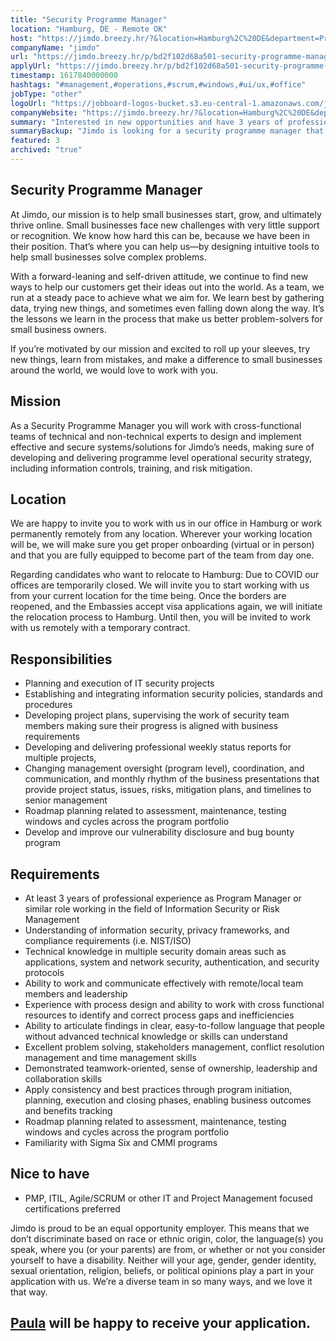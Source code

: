 ```yaml
---
title: "Security Programme Manager"
location: "Hamburg, DE - Remote OK"
host: "https://jimdo.breezy.hr/?&location=Hamburg%2C%20DE&department=Product%20%26%20Engineering#positions"
companyName: "jimdo"
url: "https://jimdo.breezy.hr/p/bd2f102d68a501-security-programme-manager-m-f-d"
applyUrl: "https://jimdo.breezy.hr/p/bd2f102d68a501-security-programme-manager-m-f-d/apply"
timestamp: 1617840000000
hashtags: "#management,#operations,#scrum,#windows,#ui/ux,#office"
jobType: "other"
logoUrl: "https://jobboard-logos-bucket.s3.eu-central-1.amazonaws.com/jimdo"
companyWebsite: "https://jimdo.breezy.hr/?&location=Hamburg%2C%20DE&department=Product%20%26%20Engineering#positions"
summary: "Interested in new opportunities and have 3 years of professional experience as Program Manager or similar role working in the field of Information Security or Risk Management? Jimdo has a job opening for a Security Programme Manager."
summaryBackup: "Jimdo is looking for a security programme manager that has experience in: #ui/ux, #windows, #management."
featured: 3
archived: "true"
---
```


## Security Programme Manager

At Jimdo, our mission is to help small businesses start, grow, and ultimately thrive online. Small businesses face new challenges with very little support or recognition. We know how hard this can be, because we have been in their position. That’s where you can help us—by designing intuitive tools to help small businesses solve complex problems.

With a forward-leaning and self-driven attitude, we continue to find new ways to help our customers get their ideas out into the world. As a team, we run at a steady pace to achieve what we aim for. We learn best by gathering data, trying new things, and sometimes even falling down along the way. It’s the lessons we learn in the process that make us better problem-solvers for small business owners.

If you’re motivated by our mission and excited to roll up your sleeves, try new things, learn from mistakes, and make a difference to small businesses around the world, we would love to work with you.

## Mission

As a Security Programme Manager you will work with cross-functional teams of technical and non-technical experts to design and implement effective and secure systems/solutions for Jimdo’s needs, making sure of developing and delivering programme level operational security strategy, including information controls, training, and risk mitigation.

## Location

We are happy to invite you to work with us in our office in Hamburg or work permanently remotely from any location. Wherever your working location will be, we will make sure you get proper onboarding (virtual or in person) and that you are fully equipped to become part of the team from day one.

Regarding candidates who want to relocate to Hamburg: Due to COVID our offices are temporarily closed. We will invite you to start working with us from your current location for the time being. Once the borders are reopened, and the Embassies accept visa applications again, we will initiate the relocation process to Hamburg. Until then, you will be invited to work with us remotely with a temporary contract.

## Responsibilities

*   Planning and execution of IT security projects
*   Establishing and integrating information security policies, standards and procedures
*   Developing project plans, supervising the work of security team members making sure their progress is aligned with business requirements
*   Developing and delivering professional weekly status reports for multiple projects,
*   Changing management oversight (program level), coordination, and communication, and monthly rhythm of the business presentations that provide project status, issues, risks, mitigation plans, and timelines to senior management
*   Roadmap planning related to assessment, maintenance, testing windows and cycles across the program portfolio
*   Develop and improve our vulnerability disclosure and bug bounty program

## Requirements

*   At least 3 years of professional experience as Program Manager or similar role working in the field of Information Security or Risk Management
*   Understanding of information security, privacy frameworks, and compliance requirements (i.e. NIST/ISO)
*   Technical knowledge in multiple security domain areas such as applications, system and network security, authentication, and security protocols
*   Ability to work and communicate effectively with remote/local team members and leadership
*   Experience with process design and ability to work with cross functional resources to identify and correct process gaps and inefficiencies
*   Ability to articulate findings in clear, easy-to-follow language that people without advanced technical knowledge or skills can understand
*   Excellent problem solving, stakeholders management, conflict resolution management and time management skills
*   Demonstrated teamwork-oriented, sense of ownership, leadership and collaboration skills
*   Apply consistency and best practices through program initiation, planning, execution and closing phases, enabling business outcomes and benefits tracking
*   Roadmap planning related to assessment, maintenance, testing windows and cycles across the program portfolio
*   Familiarity with Sigma Six and CMMI programs

## Nice to have

*   PMP, ITIL, Agile/SCRUM or other IT and Project Management focused certifications preferred

Jimdo is proud to be an equal opportunity employer. This means that we don’t discriminate based on race or ethnic origin, color, the language(s) you speak, where you (or your parents) are from, or whether or not you consider yourself to have a disability. Neither will your age, gender, gender identity, sexual orientation, religion, beliefs, or political opinions play a part in your application with us. We’re a diverse team in so many ways, and we love it that way.

## [Paula](https://www.linkedin.com/in/paula-corredor-9097a059/) will be happy to receive your application.
